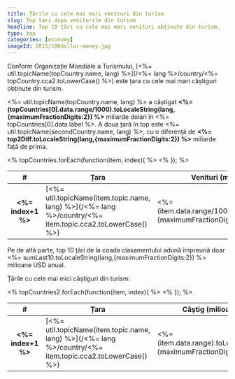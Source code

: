 ```yaml
---
title: Țările cu cele mai mari venituri din turism
slug: Top tari dupa veniturile din turism
headline: Top 10 țări cu cele mai mari venituri obținute din turism.
type: top
categories: [economy]
imageId: 2015/100dollar-money.jpg
---
```


Conform Organizație Mondiale a Turismului, [<%= util.topicName(topCountry.name, lang) %>](/<%= lang %>/country/<%= topCountry.cca2.toLowerCase() %>) este țara cu cele mai mari câștiguri obținute din turism.

<%= util.topicName(topCountry.name, lang) %> a câștigat **<%= (topCountries[0].data.range/1000).toLocaleString(lang, {maximumFractionDigits:2}) %>** miliarde dolari în <%= topCountries[0].data.label %>. A doua țară în top este <%= util.topicName(secondCountry.name, lang) %>, cu o diferență de **<%= top2Diff.toLocaleString(lang,{maximumFractionDigits:2}) %>** miliarde față de prima.

<table class="article-table cell-no">
<thead><tr><th>#</th><th class="cell-txt">Țara</th><th>Venituri (miliarde USD)</th><th>Anul</th></tr></thead>
<tbody>
<% topCountries.forEach(function(item, index){ %>
<tr>
<th><%= index+1 %></th>
<td class="cell-txt">[<%= util.topicName(item.topic.name, lang) %>](/<%= lang %>/country/<%= item.topic.cca2.toLowerCase() %>)</td>
<td><%= (item.data.range/1000).toLocaleString(lang,{maximumFractionDigits:2}) %></td>
<td><%= item.data.label %></td>
</tr>
<% }); %>
</tbody>
</table>

Pe de altă parte, top 10 țări de la coada clasamentului adună împreună doar <%= sumLast10.toLocaleString(lang,{maximumFractionDigits:2}) %> milioane USD anual.

Țările cu cele mai mici câștiguri din turism:

<table class="article-table cell-no">
<thead><tr><th>#</th><th class="cell-txt">Țara</th><th>Câștig (milioane USD)</th><th>Anul</th></tr></thead>
<tbody>
<% topCountries2.forEach(function(item, index){ %>
<tr>
<th><%= index+1 %></th>
<td class="cell-txt">[<%= util.topicName(item.topic.name, lang) %>](/<%= lang %>/country/<%= item.topic.cca2.toLowerCase() %>)</td>
<td><%= (item.data.range).toLocaleString(lang,{maximumFractionDigits:2}) %></td>
<td><%= item.data.label %></td>
</tr>
<% }); %>
</tbody>
</table>
